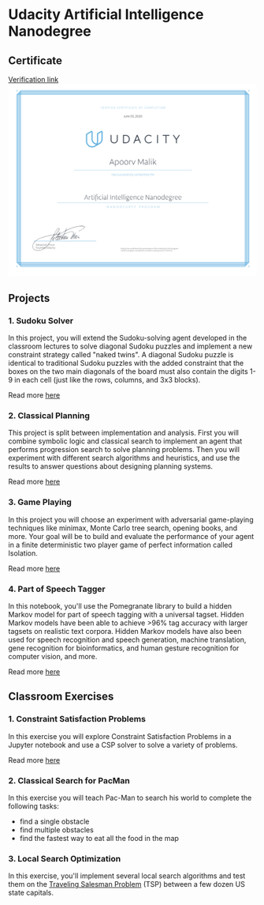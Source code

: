 # Udacity Artificial Intelligence Nanodegree

## Certificate

[Verification link](https://confirm.udacity.com/CTCD9YJQ)
![Graduation certificate](certificate.png)

## Projects

### 1. Sudoku Solver

In this project, you will extend the Sudoku-solving agent developed in the classroom lectures to solve diagonal Sudoku puzzles and implement a new constraint strategy called "naked twins". A diagonal Sudoku puzzle is identical to traditional Sudoku puzzles with the added constraint that the boxes on the two main diagonals of the board must also contain the digits 1-9 in each cell (just like the rows, columns, and 3x3 blocks).

Read more [here](/Projects/1_Sudoku)

### 2. Classical Planning

This project is split between implementation and analysis. First you will combine symbolic logic and classical search to implement an agent that performs progression search to solve planning problems. Then you will experiment with different search algorithms and heuristics, and use the results to answer questions about designing planning systems.

Read more [here](/Projects/2_Classical%20Planning)

### 3. Game Playing

In this project you will choose an experiment with adversarial game-playing techniques like minimax, Monte Carlo tree search, opening books, and more. Your goal will be to build and evaluate the performance of your agent in a finite deterministic two player game of perfect information called Isolation.

Read more [here](/Projects/3_Adversarial%20Search)

### 4. Part of Speech Tagger

In this notebook, you'll use the Pomegranate library to build a hidden Markov model for part of speech tagging with a universal tagset. Hidden Markov models have been able to achieve >96% tag accuracy with larger tagsets on realistic text corpora. Hidden Markov models have also been used for speech recognition and speech generation, machine translation, gene recognition for bioinformatics, and human gesture recognition for computer vision, and more.

Read more [here](/Projects/4_HMM%20Tagger)

## Classroom Exercises

### 1. Constraint Satisfaction Problems

In this exercise you will explore Constraint Satisfaction Problems in a Jupyter notebook and use a CSP solver to solve a variety of problems.

Read more [here](/Exercises/1_Constraint%20Satisfaction)

### 2. Classical Search for PacMan

In this exercise you will teach Pac-Man to search his world to complete the following tasks:

- find a single obstacle
- find multiple obstacles
- find the fastest way to eat all the food in the map

### 3. Local Search Optimization

In this exercise, you'll implement several local search algorithms and test them on the [Traveling Salesman Problem](https://en.wikipedia.org/wiki/Travelling_salesman_problem) (TSP) between a few dozen US state capitals.
